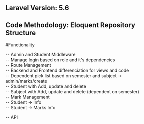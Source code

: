 ## Laravel Version: 5.6

## Code Methodology: Eloquent Repository Structure

#Functionality

-- Admin and Student Middleware<br/>
-- Manage login based on role and it's dependencies<br/>
-- Route Management<br/>
-- Backend and Frontend differenciation for views and code<br/>
-- Dependent pick list based on semester and subject -> admin/marks/create<br/>
-- Student with Add, update and delete<br/>
-- Subject with Add, update and delete (dependent on semester)<br/> 
-- Mark Management<br/>
-- Student -> Info<br/>
-- Student -> Marks Info<br/>

-- API